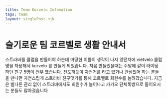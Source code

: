 ```yaml
---
title: Team Korvelo Infomation
tags: team
layout: singlePost.njk
---
```


# 슬기로운 팀 코르벨로 생활 안내서

스트라바를 클럽을 만들어야 하는데 마땅한 이름이 생각이 나지 않던차에 vietvelo 클럽명을 차용해서 korvelo 를 만들게 되었습니다. 처음 만들었을때는 주말에 같이 라이딩 하던 친구 5명이 전부 였습니다. 전도하듯이 자전거를 타고 있거나 관심있어 하는 분들을 만나면 자연스럽게 스트라바 친구맺기를 통해 코르벨로 회원수를 늘려갔습니다.
지금은 별다른 관리 없이 스트라바에서도 회원수가 늘어나고 카카오 단체톡방으로 들어오시는 분들도 많아졌습니다
